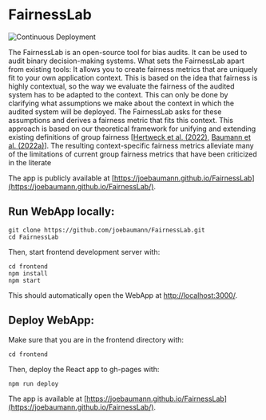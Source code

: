 # FairnessLab

![Continuous Deployment](https://github.com/joebaumann/FairnessLab/workflows/Deploy/badge.svg)

The FairnessLab is an open-source tool for bias audits. It can be used to audit binary decision-making systems.
What sets the FairnessLab apart from existing tools: It allows you to create fairness metrics that are uniquely fit to your own application context. This is based on the idea that fairness is highly contextual, so the way we evaluate the fairness of the audited system has to be adapted to the context. This can only be done by clarifying what assumptions we make about the context in which the audited system will be deployed. The FairnessLab asks for these assumptions and derives a fairness metric that fits this context. This approach is based on our theoretical framework for unifying and extending existing definitions of group fairness [[Hertweck et al. (2022)](https://arxiv.org/abs/2206.02891), [Baumann et al. (2022a)](https://arxiv.org/abs/2206.02897)]. The resulting context-specific fairness metrics alleviate many of the limitations of current group fairness metrics that have been criticized in the literate

The app is publicly available at [https://joebaumann.github.io/FairnessLab](https://joebaumann.github.io/FairnessLab/).

## Run WebApp locally:

```
git clone https://github.com/joebaumann/FairnessLab.git
cd FairnessLab
```
Then, start frontend development server with:
```
cd frontend
npm install
npm start
```
This should automatically open the WebApp at <http://localhost:3000/>.

## Deploy WebApp:

Make sure that you are in the frontend directory with:
```
cd frontend
```
Then, deploy the React app to gh-pages with:
```
npm run deploy
```
The app is available at [https://joebaumann.github.io/FairnessLab](https://joebaumann.github.io/FairnessLab/).
